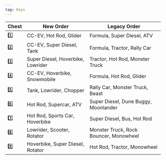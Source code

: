 ```yaml
---
tag: Keys
---
```

Chest | New Order | Legacy Order
-- | -- | --
1️⃣ | CC-EV, Hot Rod, Glider | Formula, Super Diesel, ATV
2️⃣ | CC-EV, Super Diesel, Tank | Formula, Tractor, Rally Car
3️⃣ | Super Diesel, Hoverbike, Lowrider | Tractor, Hot Rod, Monster Truck
4️⃣ | CC-EV, Hoverbike, Snowmobile | Formula, Hot Rod, Glider
5️⃣ | Tank, Lowrider, Chopper | Rally Car, Monster Truck, Beast
6️⃣ | Hot Rod, Supercar, ATV | Super Diesel, Dune Buggy, Moonlander
7️⃣ | Hot Rod, Sports Car, Hoverbike |  Super Diesel, Bus, Hot Rod
8️⃣ | Lowrider, Scooter, Rotator | Monster Truck, Rock Bouncer, Monowheel
9️⃣ | Hoverbike, Super Diesel, Rotator | Hot Rod, Tractor, Monowheel



